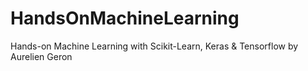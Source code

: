 # HandsOnMachineLearning
Hands-on Machine Learning with Scikit-Learn, Keras &amp; Tensorflow by Aurelien Geron
